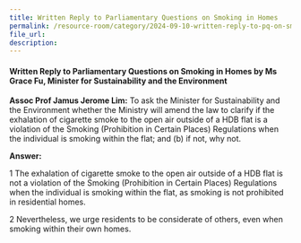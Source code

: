 ```yaml
---
title: Written Reply to Parliamentary Questions on Smoking in Homes
permalink: /resource-room/category/2024-09-10-written-reply-to-pq-on-smoking-in-homes
file_url:
description:
---
```

 
#### Written Reply to Parliamentary Questions on Smoking in Homes by Ms Grace Fu, Minister for Sustainability and the Environment

**Assoc Prof Jamus Jerome Lim:** To ask the Minister for Sustainability
and the Environment whether the Ministry will amend the law to clarify if the
exhalation of cigarette smoke to the open air outside of a HDB flat is a violation
of the Smoking (Prohibition in Certain Places) Regulations when the individual
is smoking within the flat; and (b) if not, why not.

**Answer:**  

1 The exhalation of cigarette smoke to the open air outside of a HDB flat is
not a violation of the Smoking (Prohibition in Certain Places) Regulations when
the individual is smoking within the flat, as smoking is not prohibited in
residential homes.

2 Nevertheless, we urge residents to be considerate of others, even when
smoking within their own homes.
